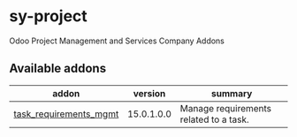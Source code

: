 # sy-project
Odoo Project Management and Services Company Addons

[//]: # (addons)

Available addons
----------------
addon | version | summary
--- | --- | ---
[task_requirements_mgmt](task_requirements_mgmt/) | 15.0.1.0.0 | Manage requirements related to a task.

[//]: # (end addons)
